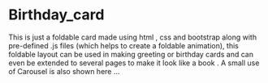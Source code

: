 # Birthday_card

This is just a foldable card made using html , css and bootstrap along with pre-defined .js files (which helps to create a foldable animation),
this foldable layout can be used in making greeting or birthday cards and can even be extended to several pages to  make it look like a book .
A small use of Carousel is also shown here ... 
